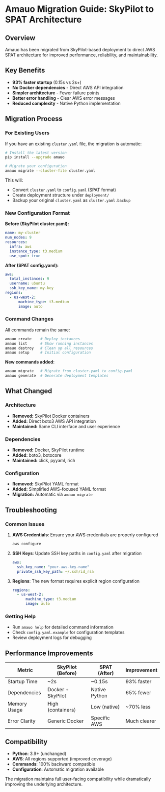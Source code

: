 # Amauo Migration Guide: SkyPilot to SPAT Architecture

## Overview

Amauo has been migrated from SkyPilot-based deployment to direct AWS SPAT architecture for improved performance, reliability, and maintainability.

## Key Benefits

- **93% faster startup** (0.15s vs 2s+)
- **No Docker dependencies** - Direct AWS API integration
- **Simpler architecture** - Fewer failure points
- **Better error handling** - Clear AWS error messages
- **Reduced complexity** - Native Python implementation

## Migration Process

### For Existing Users

If you have an existing `cluster.yaml` file, the migration is automatic:

```bash
# Install the latest version
pip install --upgrade amauo

# Migrate your configuration
amauo migrate --cluster-file cluster.yaml
```

This will:
- Convert `cluster.yaml` to `config.yaml` (SPAT format)
- Create deployment structure under `deployment/`
- Backup your original `cluster.yaml` as `cluster.yaml.backup`

### New Configuration Format

**Before (SkyPilot cluster.yaml):**
```yaml
name: my-cluster
num_nodes: 9
resources:
  infra: aws
  instance_type: t3.medium
  use_spot: true
```

**After (SPAT config.yaml):**
```yaml
aws:
  total_instances: 9
  username: ubuntu
  ssh_key_name: my-key
regions:
  - us-west-2:
      machine_type: t3.medium
      image: auto
```

### Command Changes

All commands remain the same:
```bash
amauo create    # Deploy instances
amauo list      # Show running instances  
amauo destroy   # Clean up all resources
amauo setup     # Initial configuration
```

**New commands added:**
```bash
amauo migrate   # Migrate from cluster.yaml to config.yaml
amauo generate  # Generate deployment templates
```

## What Changed

### Architecture
- **Removed:** SkyPilot Docker containers
- **Added:** Direct boto3 AWS API integration
- **Maintained:** Same CLI interface and user experience

### Dependencies
- **Removed:** Docker, SkyPilot runtime
- **Added:** boto3, botocore
- **Maintained:** click, pyyaml, rich

### Configuration
- **Removed:** SkyPilot YAML format
- **Added:** Simplified AWS-focused YAML format  
- **Migration:** Automatic via `amauo migrate`

## Troubleshooting

### Common Issues

1. **AWS Credentials**: Ensure your AWS credentials are properly configured
   ```bash
   aws configure
   ```

2. **SSH Keys**: Update SSH key paths in `config.yaml` after migration
   ```yaml
   aws:
     ssh_key_name: "your-aws-key-name"
     private_ssh_key_path: ~/.ssh/id_rsa
   ```

3. **Regions**: The new format requires explicit region configuration
   ```yaml
   regions:
     - us-west-2:
         machine_type: t3.medium
         image: auto
   ```

### Getting Help

- Run `amauo help` for detailed command information
- Check `config.yaml.example` for configuration templates
- Review deployment logs for debugging

## Performance Improvements

| Metric | SkyPilot (Before) | SPAT (After) | Improvement |
|--------|------------------|--------------|-------------|
| Startup Time | ~2s | ~0.15s | 93% faster |
| Dependencies | Docker + SkyPilot | Native Python | 65% fewer |
| Memory Usage | High (containers) | Low (native) | ~70% less |
| Error Clarity | Generic Docker | Specific AWS | Much clearer |

## Compatibility

- **Python**: 3.9+ (unchanged)
- **AWS**: All regions supported (improved coverage)
- **Commands**: 100% backward compatible
- **Configuration**: Automatic migration available

The migration maintains full user-facing compatibility while dramatically improving the underlying architecture.